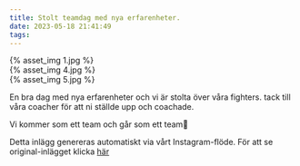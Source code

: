 ```yaml
---
title: Stolt teamdag med nya erfarenheter.
date: 2023-05-18 21:41:49
tags:
---
```

<div class="postId" style="display: none;">ID: 18028252753508164</div>



<div
class="postCarouselContainer"
carousel-children="5"
>

<div class="carouselChild">
{% asset_img 1.jpg %}
</div>




<div class="carouselChild">
{% asset_img 4.jpg %}
</div>


<div class="carouselChild">
{% asset_img 5.jpg %}
</div>






</div>


En bra dag med nya erfarenheter och vi är stolta över våra fighters.
tack till våra coacher för att ni ställde upp och coachade. 

Vi kommer som ett team och går som ett team🦁

<div class="automaticGeneratedPostDescription">
Detta inlägg genereras automatiskt via vårt Instagram-flöde. För att se original-inlägget klicka <a target="_blank" href="https://www.instagram.com/p/CsZYfVSt4jP/">här</a>
</div>
<br>
